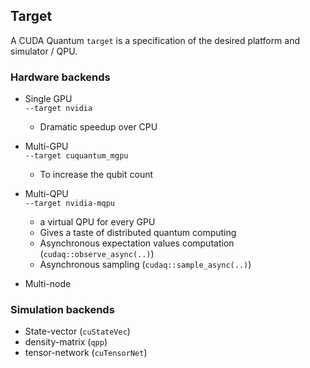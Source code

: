 ## Target 
A CUDA Quantum `target` is a specification of the desired platform and simulator / QPU.

### Hardware backends 
-  Single GPU  	\
  ```--target nvidia```
    - Dramatic speedup over CPU 

- Multi-GPU \
```--target cuquantum_mgpu```
    - To increase the qubit count 

- Multi-QPU \
 ```--target nvidia-mqpu ``` 
    -  a virtual QPU for every GPU 
    - Gives a taste of distributed quantum computing 
    - Asynchronous expectation values computation (`cudaq::observe_async(..)`)
    - Asynchronous sampling (`cudaq::sample_async(..)`)

- Multi-node 

### Simulation backends
- State-vector (`cuStateVec`) 
- density-matrix (`qpp`)
- tensor-network (`cuTensorNet`)



